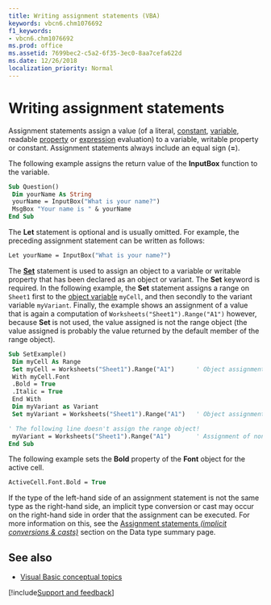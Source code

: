 ```yaml
---
title: Writing assignment statements (VBA)
keywords: vbcn6.chm1076692
f1_keywords:
- vbcn6.chm1076692
ms.prod: office
ms.assetid: 7699bec2-c5a2-6f35-3ec0-8aa7cefa622d
ms.date: 12/26/2018
localization_priority: Normal
---
```



# Writing assignment statements

Assignment statements assign a value (of a literal, [constant](../../Glossary/vbe-glossary.md#constant), [variable](../../glossary/vbe-glossary.md#variable), readable [property](../../glossary/vbe-glossary.md#property) or [expression](../../Glossary/vbe-glossary.md#expression) evaluation) to a variable, writable property or constant. Assignment statements always include an equal sign (**=**).

The following example assigns the return value of the **InputBox** function to the variable.

```vb
Sub Question() 
 Dim yourName As String 
 yourName = InputBox("What is your name?") 
 MsgBox "Your name is " & yourName 
End Sub
```


The **Let** statement is optional and is usually omitted. For example, the preceding assignment statement can be written as follows:

```vb
Let yourName = InputBox("What is your name?") 

```

The **[Set](../../reference/user-interface-help/set-statement.md)** statement is used to assign an object to a variable or writable property that has been declared as an object or variant. The **Set** keyword is required. In the following example, the **Set** statement assigns a range on `Sheet1` first to the [object variable](../../glossary/vbe-glossary.md#object-variable) `myCell`, and then secondly to the variant variable `myVariant`. Finally, the example shows an assignment of a value that is again a computation of `Worksheets("Sheet1").Range("A1")` however, because **Set** is not used, the value assigned is not the range object (the value assigned is probably the value returned by the default member of the range object).

```vb
Sub SetExample() 
 Dim myCell As Range 
 Set myCell = Worksheets("Sheet1").Range("A1")      ' Object assignment.
 With myCell.Font 
 .Bold = True 
 .Italic = True 
 End With
 Dim myVariant as Variant
 Set myVariant = Worksheets("Sheet1").Range("A1")   ' Object assignment.

' The following line doesn't assign the range object!
 myVariant = Worksheets("Sheet1").Range("A1")       ' Assignment of non-object value.
End Sub
```

The following example sets the **Bold** property of the **Font** object for the active cell.

```vb
ActiveCell.Font.Bold = True 

```

If the type of the left-hand side of an assignment statement is not the same type as the right-hand side, an implicit type conversion or cast may occur on the right-hand side in order that the assignment can be executed. For more information on this, see the [Assignment statements _(implicit conversions & casts)_](../../Reference/User-Interface-Help/data-type-summary.md#assignment-statements-implicit-conversions--casts) section on the Data type summary page.

## See also

- [Visual Basic conceptual topics](../../reference/user-interface-help/visual-basic-conceptual-topics.md)

[!include[Support and feedback](~/includes/feedback-boilerplate.md)]
